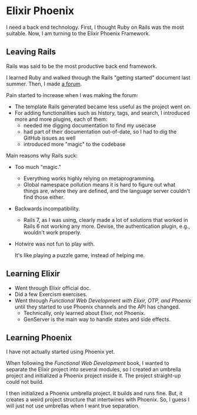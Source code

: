 # Elixir Phoenix

I need a back end technology.
First, I thought Ruby on Rails was the most suitable.
Now, I am turning to the Elixir Phoenix Framework.

## Leaving Rails

Rails was said to be the most productive back end framework.

I learned Ruby and walked through the Rails "getting started" document
last summer.
Then, I made [a forum](https://github.com/SichangHe/forum).

Pain started to increase when I was making the forum:

- The template Rails generated became less useful as the project went on.
- For adding functionalities such as history, tags, and search,
    I introduced more and more plugins,
    each of them:
    - needed me digging documentation to find my usecase
    - had part of their documentation out-of-date,
        so I had to dig the GitHub issues as well
    - introduced more "magic" to the codebase

Main reasons why Rails suck:

- Too much "magic."
    - Everything works highly relying on metaprogramming.
    - Global namespace pollution means it is hard to figure out
        what things are, where they are defined,
        and the language server couldn't find those either.
- Backwards incompatibility.
    - Rails 7, as I was using, clearly made a lot of solutions that worked in
        Rails 6 not working any more.
        Devise, the authentication plugin, e.g., wouldn't work properly.
- Hotwire was not fun to play with.

    It's like playing a puzzle game, instead of helping me.

## Learning Elixir

- Went through Elixir official doc.
- Did a few Exercism exercises.
- Went through *Functional Web Development with Elixir, OTP, and Phoenix*
    until they started to use Phoenix channels and the API has changed.
    - Technically, only learned about Elixir, not Phoenix.
    - GenServer is the main way to handle states and side effects.

## Learning Phoenix

I have not actually started using Phoenix yet.

When following the *Functional Web Development* book,
I wanted to separate the Elixir project into several modules,
so I created an umbrella project and initialized a Phoenix project inside it.
The project straight-up could not build.

I then initialized a Phoenix umbrella project.
It builds and runs fine.
But, it creates a weird project structure that intertwines with Phoenix.
So, I guess I will just not use umbrellas when I want true separation.
